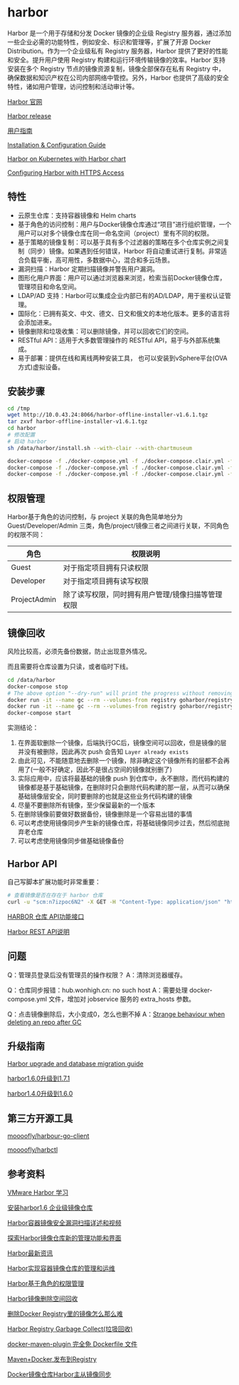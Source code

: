 # harbor

Harbor 是一个用于存储和分发 Docker 镜像的企业级 Registry 服务器，通过添加一些企业必需的功能特性，例如安全、标识和管理等，扩展了开源 Docker Distribution。作为一个企业级私有 Registry 服务器，Harbor 提供了更好的性能和安全。提升用户使用 Registry 构建和运行环境传输镜像的效率。Harbor 支持安装在多个 Registry 节点的镜像资源复制，镜像全部保存在私有 Registry 中， 确保数据和知识产权在公司内部网络中管控。另外，Harbor 也提供了高级的安全特性，诸如用户管理，访问控制和活动审计等。

[Harbor 官网](https://github.com/goharbor/harbor)

[Harbor release](https://github.com/goharbor/harbor/releases)

[用户指南](https://github.com/goharbor/harbor/blob/master/docs/user_guide.md)

[Installation & Configuration Guide](https://github.com/goharbor/harbor/blob/master/docs/installation_guide.md)

[Harbor on Kubernetes with Harbor chart](https://github.com/goharbor/harbor-helm)

[Configuring Harbor with HTTPS Access](https://github.com/goharbor/harbor/blob/master/docs/configure_https.md)

## 特性

- 云原生仓库：支持容器镜像和 Helm charts
- 基于角色的访问控制：用户与Docker镜像仓库通过“项目”进行组织管理，一个用户可以对多个镜像仓库在同一命名空间（project）里有不同的权限。
- 基于策略的镜像复制：可以基于具有多个过滤器的策略在多个仓库实例之间复制（同步）镜像。如果遇到任何错误，Harbor 将自动重试进行复制。非常适合负载平衡，高可用性，多数据中心，混合和多云场景。
- 漏洞扫描：Harbor 定期扫描镜像并警告用户漏洞。
- 图形化用户界面：用户可以通过浏览器来浏览，检索当前Docker镜像仓库，管理项目和命名空间。
- LDAP/AD 支持：Harbor可以集成企业内部已有的AD/LDAP，用于鉴权认证管理。
- 国际化：已拥有英文、中文、德文、日文和俄文的本地化版本。更多的语言将会添加进来。
- 镜像删除和垃圾收集：可以删除镜像，并可以回收它们的空间。
- RESTful API：适用于大多数管理操作的 RESTful API，易于与外部系统集成。
- 易于部署：提供在线和离线两种安装工具， 也可以安装到vSphere平台(OVA方式)虚拟设备。

## 安装步骤

```sh
cd /tmp
wget http://10.0.43.24:8066/harbor-offline-installer-v1.6.1.tgz
tar zxvf harbor-offline-installer-v1.6.1.tgz 
cd harbor
# 修改配置
# 启动 harbor
sh /data/harbor/install.sh --with-clair --with-chartmuseum

docker-compose -f ./docker-compose.yml -f ./docker-compose.clair.yml -f ./docker-compose.chartmuseum.yml down -v
docker-compose -f ./docker-compose.yml -f ./docker-compose.clair.yml -f ./docker-compose.chartmuseum.yml up -d
docker-compose -f ./docker-compose.yml -f ./docker-compose.clair.yml -f ./docker-compose.chartmuseum.yml up -d registry-web
```

## 权限管理

Harbor基于角色的访问控制，与 project 关联的角色简单地分为 Guest/Developer/Admin 三类，角色/project/镜像三者之间进行关联，不同角色的权限不同： 

角色         | 权限说明
-------------|--------------------------------------------------
Guest        | 对于指定项目拥有只读权限
Developer    | 对于指定项目拥有读写权限
ProjectAdmin | 除了读写权限，同时拥有用户管理/镜像扫描等管理权限

## 镜像回收

风险比较高，必须先备份数据，防止出现意外情况。

而且需要将仓库设置为只读，或者临时下线。

``` sh
cd /data/harbor
docker-compose stop
# The above option "--dry-run" will print the progress without removing any data
docker run -it --name gc --rm --volumes-from registry goharbor/registry:2.6.2-photon garbage-collect --dry-run /etc/registry/config.yml
docker run -it --name gc --rm --volumes-from registry goharbor/registry:2.6.2-photon garbage-collect  /etc/registry/config.yml
docker-compose start
```

实测结论：

1. 在界面软删除一个镜像，后端执行GC后，镜像空间可以回收，但是镜像的层并没有被删除，因此再次 push 会告知 `Layer already exists`
2. 由此可见，不能随意地去删除一个镜像，除非确定这个镜像所有的层都不会再用了(一般不好确定，因此不是很占空间的镜像就别删了)
3. 实际应用中，应该将最基础的镜像 push 到仓库中，永不删除，而代码构建的镜像都是基于基础镜像，在删除时只会删除代码构建的那一层，从而可以确保基础镜像层安全，同时要删除的也就是这些业务代码构建的镜像
4. 尽量不要删除所有镜像，至少保留最新的一个版本
5. 在删除镜像前要做好数据备份，镜像删除是一个容易出错的事情
6. 可以考虑使用镜像同步产生新的镜像仓库，将基础镜像同步过去，然后彻底抛弃老仓库
7. 可以考虑使用镜像同步做基础镜像备份

## Harbor API

自己写脚本扩展功能时非常重要：

```sh
# 查看镜像是否在存在于 harbor 仓库
curl -u "scm:n7izpoc6N2" -X GET -H "Content-Type: application/json" "http://hub.wonhigh.cn/api/repositories/petrel%2Fpetrel-register-center/tags/1.0.0-SNAPSHOT"
```

[HARBOR 仓库 API功能接口](https://www.cnblogs.com/guigujun/p/8352983.html)

[Harbor REST API说明](http://blog.51cto.com/dangzhiqiang/2097106)

## 问题

Q：管理员登录后没有管理员的操作权限？
A：清除浏览器缓存。

Q：仓库同步报错：hub.wonhigh.cn: no such host
A：需要处理 docker-compose.yml 文件，增加对 jobservice 服务的 extra_hosts 参数。

Q：点击镜像删除后，大小变成0，怎么也删不掉
A：[Strange behaviour when deleting an repo after GC](https://github.com/goharbor/harbor/issues/5078)

## 升级指南

[Harbor upgrade and database migration guide](https://github.com/goharbor/harbor/blob/release-1.7.0/docs/migration_guide.md)

[harbor1.6.0升级到1.7.1](https://blog.csdn.net/xiaocong66666/article/details/87866365)

[harbor1.4.0升级到1.6.0](https://blog.csdn.net/xiaocong66666/article/details/87866043)

## 第三方开源工具

[moooofly/harbour-go-client](https://github.com/moooofly/harbor-go-client)

[moooofly/harbctl](https://github.com/moooofly/harborctl)

## 参考资料

[VMware Harbor 学习](https://www.cnblogs.com/biglittleant/p/7283738.html)

[安装harbor1.6 企业级镜像仓库](https://www.jianshu.com/p/a636f20280ad)

[Harbor容器镜像安全漏洞扫描详述和视频](http://www.sohu.com/a/196796706_609552)

[探索Harbor镜像仓库新的管理功能和界面](http://www.sohu.com/a/159993452_609552)

[Harbor最新资讯](http://mp.sohu.com/profile?xpt=aGVuZ2xpYmlqaUBzb2h1LmNvbQ==&_f=index_pagemp_1)

[Harbor实现容器镜像仓库的管理和运维](https://www.cnblogs.com/jicki/articles/5801510.html)

[Harbor基于角色的权限管理](https://blog.csdn.net/liumiaocn/article/details/81813666)

[Harbor镜像删除空间回收](https://blog.csdn.net/kong2030/article/details/81331142)

[删除Docker Registry里的镜像怎么那么难](http://qinghua.github.io/docker-registry-delete/)

[Harbor Registry Garbage Collect(垃圾回收)](http://www.itboth.com/d/u367vz/docker)

[docker-maven-plugin 完全免 Dockerfile 文件](https://www.cnblogs.com/atliwen/p/6101946.html)

[Maven+Docker,发布到Registry](https://www.cnblogs.com/kingsy/p/6411371.html)

[Docker镜像仓库Harbor主从镜像同步](https://blog.csdn.net/hiyun9/article/details/79655385)